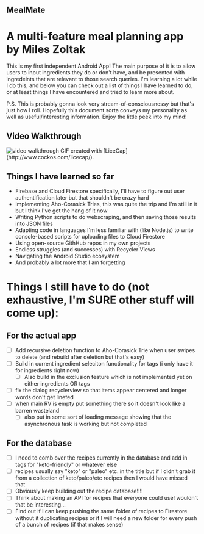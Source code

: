 ## MealMate
# A multi-feature meal planning app by Miles Zoltak

This is my first independent Android App!  The main purpose of it is to allow users to input ingredients they do or don't have, and be presented with ingredeints
that are relevant to those search queries.  I'm learning a lot while I do this, and below you can check out a list of things I have learned to do, or at least 
things I have encountered and tried to learn more about.


P.S.  This is probably gonna look very stream-of-consciousnessy but that's just how I roll.  Hopefully this document sorta conveys my personality as well as useful/interesting information.  Enjoy the little peek into my mind!

## Video Walkthrough
<img src="https://imgur.com/8LXskpB.gif" title="Video Walkthrough" alt="video walkthrough"/>
GIF created with [LiceCap](http://www.cockos.com/licecap/).


## Things I have learned so far
* Firebase and Cloud Firestore specifically, I'll have to figure out user authentification later but that shouldn't be crazy hard
* Implementing Aho-Corasick Tries, this was quite the trip and I'm still in it but I think I've got the hang of it now
* Writing Python scripts to do webscraping, and then saving those results into JSON files
* Adapting code in languages I'm less familiar with (like Node.js) to write console-based scripts for uploading files to Cloud Firestore
* Using open-source GithHub repos in my own projects
* Endless struggles (and successes) with Recycler Views
* Navigating the Android Studio ecosystem
* And probably a lot more that I am forgetting

# Things I still have to do (not exhaustive, I'm SURE other stuff will come up):
## For the actual app
* [ ] Add recursive deletion function to Aho-Corasick Trie when user swipes to delete (and rebuild after deletion but that's easy)
* [ ] Build in current ingredient seleciton functionality for tags (i only have it for ingredients right now)
  * [ ] Also build in the exclusion feature which is not implemented yet on either ingredients OR tags
* [ ] fix the dialog recyclerview so that items appear centered and longer words don't get linefed
* [ ] when main RV is empty put something there so it doesn't look like a barren wasteland
  * [ ] also put in some sort of loading message showing that the asynchronous task is working but not completed
## For the database
* [ ] I need to comb over the recipes currently in the database and add in tags for "keto-friendly" or whatever else
 * [ ] recipes usually say "keto" or "paleo" etc. in the title but if I didn't grab it from a collection of keto/paleo/etc recipes then I would have missed that
* [ ] Obviously keep building out the recipe database!!!!
* [ ] Think about making an API for recipes that everyone could use! wouldn't that be interesting...
* [ ] Find out if I can keep pushing the same folder of recipes to Firestore without it duplicating recipes or if I will need a new folder for every push of a bunch of recipes (if that makes sense)
